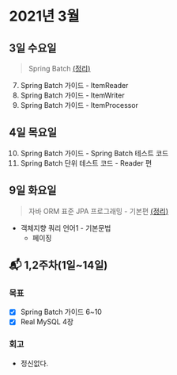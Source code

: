 # 2021년 3월

## 3일 수요일

> Spring Batch [(정리)](../spring/spring-batch/spring_batch_guide_tasklet.md)

7. Spring Batch 가이드 - ItemReader
8. Spring Batch 가이드 - ItemWriter
9. Spring Batch 가이드 - ItemProcessor

## 4일 목요일

10. Spring Batch 가이드 - Spring Batch 테스트 코드
11. Spring Batch 단위 테스트 코드 - Reader 편

## 9일 화요일

> 자바 ORM 표준 JPA 프로그래밍 - 기본편 [(정리)](../database/jpa/orm_jpa_basic.md)

- 객체지향 쿼리 언어1 - 기본문법
    - 페이징

## 📬 1,2주차(1일~14일)

### 목표

- [x] Spring Batch 가이드 6~10
- [x] Real MySQL 4장

### 회고

- 정신없다. 

